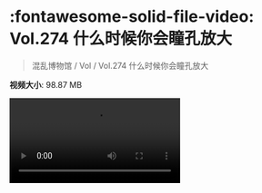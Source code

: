 # :fontawesome-solid-file-video: Vol.274 什么时候你会瞳孔放大

> 混乱博物馆 / Vol / Vol.274 什么时候你会瞳孔放大

**视频大小**: 98.87 MB

<div class="video"><video src="https://file.hsyhx.top/archive/混乱博物馆/Vol/Vol.274 什么时候你会瞳孔放大.mp4" controls preload>🤔 您的浏览器不支持 video 标签</video></div>
